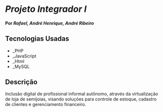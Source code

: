 # _Projeto Integrador I_

#### Por _**Rafael, André Henrique, André Ribeiro**_



## Tecnologias  Usadas

* _PHP
* _JavaScript
* _Html
* _MySQL
## Descrição

Inclusão digital de profissional informal autônomo, através da virtualização de loja de semijoias, visando soluções para controle de estoque, cadastro de clientes e gerenciamento financeiro. 